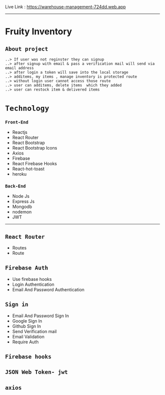 ##

Live Link : https://warehouse-management-724dd.web.app
***
# Fruity Inventory

## `About project`
``` Use can login
..> If user was not reginster they can signup
..> after signup with email & pass a verification mail will send via email address
..> after login a token will save into the local storage
..> additems, my items , manage inventory is protected route
..> without login user cannot access those route
..> user can additems, delete items  which they added
..> user can restock item & delivered items
```

# `Technology`
### `Front-End`
* Reactjs
* React Router
* React Bootstrap
* React Bootstrap Icons
* Axios
* Firebase
* React Firebase Hooks
* React-hot-toast
* heroku

### `Back-End`
* Node Js
* Express Js
* Mongodb
* nodemon
* JWT
***
## `React Router`
* Routes
* Route 
## `Firebase Auth ` 
* Use firebase hooks
* Login Authentication
* Email And Password Authentication

 ## `Sign in `

* Email And Password Sign In
* Google Sign In
* Github Sign In
* Send Verification mail 
* Email Validation 
* Require Auth
 ## `Firebase hooks `

##

## `JSON Web Token- jwt`
## `axios`



